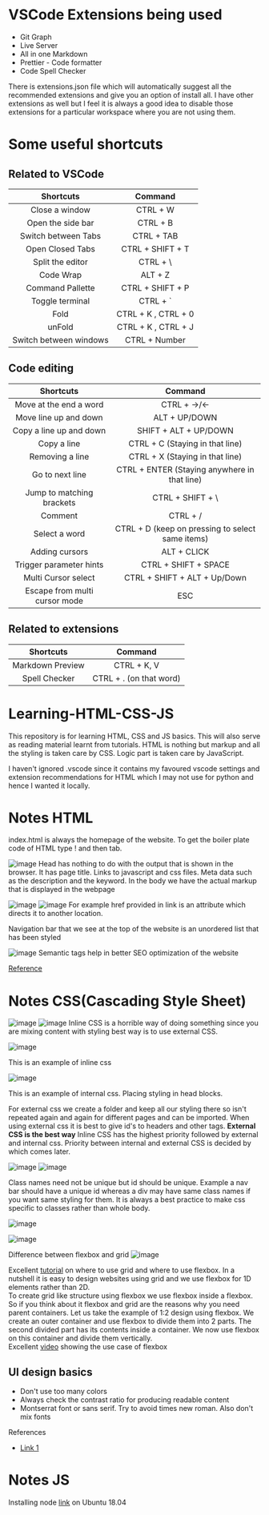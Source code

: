 # VSCode Extensions being used

- Git Graph
- Live Server
- All in one Markdown
- Prettier - Code formatter
- Code Spell Checker

There is extensions.json file which will automatically suggest all the recommended extensions and give you an option of install all.
I have other extensions as well but I feel it is always a good idea to disable those extensions for a particular workspace where you are not using them.

# Some useful shortcuts

## Related to VSCode
|       Shortcuts        |       Command       |
| :--------------------: | :-----------------: |
|     Close a window     |      CTRL + W       |
|   Open the side bar    |      CTRL + B       |
|  Switch between Tabs   |     CTRL + TAB      |
|    Open Closed Tabs    |  CTRL + SHIFT + T   |
|    Split the editor    |      CTRL + \       |
|       Code Wrap        |       ALT + Z       |
|    Command Pallette    |  CTRL + SHIFT + P   |
|    Toggle terminal     |      CTRL + `       |
|          Fold          | CTRL + K , CTRL + 0 |
|         unFold         | CTRL + K , CTRL + J |
| Switch between windows |    CTRL + Number    |

## Code editing
|           Shortcuts           |                     Command                      |
| :---------------------------: | :----------------------------------------------: |
|    Move at the end a word     |                   CTRL + ->/<-                   |
|     Move line up and down     |                  ALT + UP/DOWN                   |
|    Copy a line up and down    |              SHIFT + ALT + UP/DOWN               |
|          Copy a line          |         CTRL + C (Staying in that line)          |
|        Removing a line        |         CTRL + X (Staying in that line)          |
|        Go to next line        |   CTRL + ENTER (Staying anywhere in that line)   |
|   Jump to matching brackets   |                 CTRL + SHIFT + \                 |
|            Comment            |                     CTRL + /                     |
|         Select a word         | CTRL + D (keep on pressing to select same items) |
|        Adding cursors         |                   ALT + CLICK                    |
|    Trigger parameter hints    |               CTRL + SHIFT + SPACE               |
|      Multi Cursor select      |           CTRL + SHIFT + ALT + Up/Down           |
| Escape from multi cursor mode |                       ESC                        |

## Related to extensions
|    Shortcuts     |         Command         |
| :--------------: | :---------------------: |
| Markdown Preview |       CTRL + K, V       |
|  Spell Checker   | CTRL + . (on that word) |


# Learning-HTML-CSS-JS

This repository is for learning HTML, CSS and JS basics. This will also serve as reading material learnt from tutorials. HTML is nothing but markup and all the styling is taken care by CSS. Logic part is taken care by JavaScript.

I haven't ignored .vscode since it contains my favoured vscode settings and extension recommendations for HTML which I may not use for python and hence I wanted it locally.

# Notes HTML

index.html is always the homepage of the website. To get the boiler plate code of HTML type ! and then tab.

![image](images/image1.png)
Head has nothing to do with the output that is shown in the browser. It has page title. Links to javascript and css files. Meta data such as the description and the keyword.
In the body we have the actual markup that is displayed in the webpage

![image](images/image2.png)
![image](images/image3.png)
For example href provided in link is an attribute which directs it to another location.

Navigation bar that we see at the top of the website is an unordered list that has been styled

![image](images/image4.png)
Semantic tags help in better SEO optimization of the website

[Reference](https://www.youtube.com/watch?v=UB1O30fR-EE)

# Notes CSS(Cascading Style Sheet)

![image](images/image5.png)
![image](images/image6.png)
Inline CSS is a horrible way of doing something since you are mixing content with styling best way is to use external CSS.

![image](images/image7.png)

This is an example of inline css

![image](images/image8.png)

This is an example of internal css. Placing styling in head blocks.

For external css we create a folder and keep all our styling there so isn't repeated again and again for different pages and can be imported. When using external css it is best to give id's to headers and other tags. **External CSS is the best way**
Inline CSS has the highest priority followed by external and internal css. Priority between internal and external CSS is decided by which comes later.

![image](images/image9.png)
![image](images/image12.png)

Class names need not be unique but id should be unique. Example a nav bar should have a unique id whereas a div may have same class names if you want same styling for them. It is always a best practice to make css specific to classes rather than whole body.

![image](images/image10.png)

![image](images/image13.png)

Difference between flexbox and grid
![image](images/image14.png)

Excellent [tutorial](https://www.youtube.com/watch?v=RSIclWvNTdQ) on where to use grid and where to use flexbox. In a nutshell it is easy to design websites using grid and we use flexbox for 1D elements rather than 2D. \
To create grid like structure using flexbox we use flexbox inside a flexbox.
So if you think about it flexbox and grid are the reasons why you need parent containers. Let us take the example of 1:2 design using flexbox. We create an outer container and use flexbox to divide them into 2 parts. The second divided part has its contents inside a container. We now use flexbox on this container and divide them vertically. \
Excellent [video](https://www.youtube.com/watch?v=k32voqQhODc) showing the use case of flexbox

## UI design basics
- Don't use too many colors
- Always check the contrast ratio for producing readable content
- Montserrat font or sans serif. Try to avoid times new roman. Also don't mix fonts

References
- [Link 1](https://www.youtube.com/watch?v=0JCUH5daCCE)

# Notes JS

Installing node [link](https://www.digitalocean.com/community/tutorials/how-to-install-node-js-on-ubuntu-18-04) on Ubuntu 18.04

